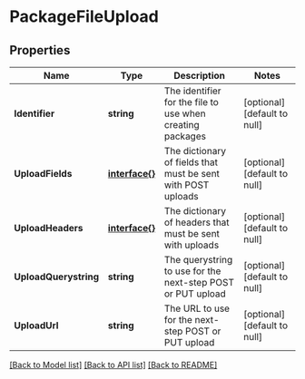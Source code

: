 # PackageFileUpload

## Properties
Name | Type | Description | Notes
------------ | ------------- | ------------- | -------------
**Identifier** | **string** | The identifier for the file to use when creating packages | [optional] [default to null]
**UploadFields** | [**interface{}**](interface{}.md) | The dictionary of fields that must be sent with POST uploads | [optional] [default to null]
**UploadHeaders** | [**interface{}**](interface{}.md) | The dictionary of headers that must be sent with uploads | [optional] [default to null]
**UploadQuerystring** | **string** | The querystring to use for the next-step POST or PUT upload | [optional] [default to null]
**UploadUrl** | **string** | The URL to use for the next-step POST or PUT upload | [optional] [default to null]

[[Back to Model list]](../README.md#documentation-for-models) [[Back to API list]](../README.md#documentation-for-api-endpoints) [[Back to README]](../README.md)


